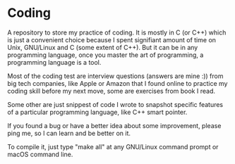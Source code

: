 # Coding

A repository to store my practice of coding. It is mostly in C (or C++) which is just a convenient 
choice because I spent signifiant amount of time on Unix, GNU/Linux and C (some extent of C++). 
But it can be in any programming language, once you master the art of programming, a programming
language is a tool.

Most of the coding test are interview questions (answers are mine :)) from big tech companies,
like Apple or Amazon that I found online to practice my coding skill before my next move, 
some are exercises from book I read.

Some other are just snippest of code I wrote to snapshot specific features of a particular
programming language, like C++ smart pointer.

If you found a bug or have a better idea about some improvement, please ping me, so I can
learn and be better on it.

To compile it, just type "make all" at any GNU/Linux command prompt or macOS command line.
